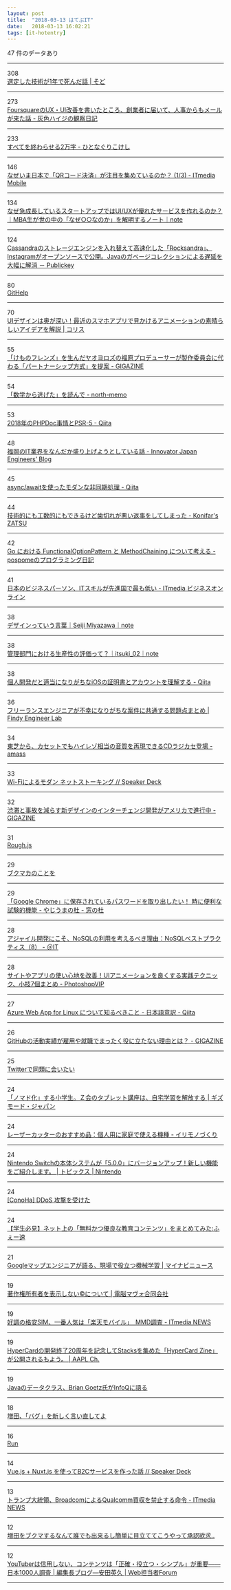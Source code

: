 ```yaml
---
layout: post
title:  "2018-03-13 はてぶIT"
date:   2018-03-13 16:02:21
tags: [it-hotentry]
---
```

47 件のデータあり

<hr><div class="row">
<div class="col-1"><span class="badge badge-pill badge-success h2">308</span></div>
<div class="col-11"><a href='https://www.sodo-shed.com/archives/12182' target='_blank'>選定した技術が1年で死んだ話 | そど</a></div>
</div>
<hr>
<div class="row">
<div class="col-1"><span class="badge badge-pill badge-success h2">273</span></div>
<div class="col-11"><a href='http://blog.haiji.co/entry/2018/03/13/085737' target='_blank'>FoursquareのUX・UI改善を書いたところ、創業者に届いて、人事からもメールが来た話 - 灰色ハイジの観察日記</a></div>
</div>
<hr>
<div class="row">
<div class="col-1"><span class="badge badge-pill badge-success h2">233</span></div>
<div class="col-11"><a href='http://sutaro.hatenablog.jp/entry/2018/03/13/012810' target='_blank'>すべてを終わらせる2万字 - ひとなぐりこけし</a></div>
</div>
<hr>
<div class="row">
<div class="col-1"><span class="badge badge-pill badge-success h2">146</span></div>
<div class="col-11"><a href='http://www.itmedia.co.jp/mobile/articles/1803/13/news035.html' target='_blank'>なぜいま日本で「QRコード決済」が注目を集めているのか？ (1/3) - ITmedia Mobile</a></div>
</div>
<hr>
<div class="row">
<div class="col-1"><span class="badge badge-pill badge-success h2">134</span></div>
<div class="col-11"><a href='https://note.mu/lbslondon/n/nefebd1d92719' target='_blank'>なぜ急成長しているスタートアップではUI/UXが優れたサービスを作れるのか？｜MBA生が世の中の「なぜ○○なのか」を解明するノート｜note</a></div>
</div>
<hr>
<div class="row">
<div class="col-1"><span class="badge badge-pill badge-success h2">124</span></div>
<div class="col-11"><a href='http://www.publickey1.jp/blog/18/cassandrarocksandrainstagramjava.html' target='_blank'>Cassandraのストレージエンジンを入れ替えて高速化した「Rocksandra」、Instagramがオープンソースで公開。Javaのガベージコレクションによる遅延を大幅に解消 － Publickey</a></div>
</div>
<hr>
<div class="row">
<div class="col-1"><span class="badge badge-pill badge-success h2">80</span></div>
<div class="col-11"><a href='https://masui.github.io/GitHelp/' target='_blank'>GitHelp</a></div>
</div>
<hr>
<div class="row">
<div class="col-1"><span class="badge badge-pill badge-success h2">70</span></div>
<div class="col-11"><a href='https://coliss.com/articles/build-websites/operation/work/good-to-great-ui-animation-tips.html' target='_blank'>UIデザインは奥が深い！最近のスマホアプリで見かけるアニメーションの素晴らしいアイデアを解説 | コリス</a></div>
</div>
<hr>
<div class="row">
<div class="col-1"><span class="badge badge-pill badge-success h2">55</span></div>
<div class="col-11"><a href='https://gigazine.net/news/20180312-animation-partnership/' target='_blank'>「けものフレンズ」を生んだヤオヨロズの福原プロデューサーが製作委員会に代わる「パートナーシップ方式」を提案 - GIGAZINE</a></div>
</div>
<hr>
<div class="row">
<div class="col-1"><span class="badge badge-pill badge-success h2">54</span></div>
<div class="col-11"><a href='http://ln-north.hateblo.jp/entry/2018/03/13/075541' target='_blank'>「数学から逃げた」を読んで - north-memo</a></div>
</div>
<hr>
<div class="row">
<div class="col-1"><span class="badge badge-pill badge-success h2">53</span></div>
<div class="col-11"><a href='https://qiita.com/tadsan/items/72b02339d12120ca37d7' target='_blank'>2018年のPHPDoc事情とPSR-5 - Qiita</a></div>
</div>
<hr>
<div class="row">
<div class="col-1"><span class="badge badge-pill badge-success h2">48</span></div>
<div class="col-11"><a href='http://tech.innovator.jp.net/entry/2018/03/12/133145' target='_blank'>福岡のIT業界をなんだか盛り上げようとしている話 - Innovator Japan Engineers’ Blog</a></div>
</div>
<hr>
<div class="row">
<div class="col-1"><span class="badge badge-pill badge-success h2">45</span></div>
<div class="col-11"><a href='https://qiita.com/rana_kualu/items/f3dfcb8e7ef0cc9955d6' target='_blank'>async/awaitを使ったモダンな非同期処理 - Qiita</a></div>
</div>
<hr>
<div class="row">
<div class="col-1"><span class="badge badge-pill badge-success h2">44</span></div>
<div class="col-11"><a href='http://konifar-zatsu.hatenadiary.jp/entry/2018/03/12/171937' target='_blank'>技術的にも工数的にもできるけど歯切れが悪い返事をしてしまった - Konifar's ZATSU</a></div>
</div>
<hr>
<div class="row">
<div class="col-1"><span class="badge badge-pill badge-success h2">42</span></div>
<div class="col-11"><a href='http://pospome.hatenablog.com/entry/2018/03/12/014109' target='_blank'>Go における FunctionalOptionPattern と MethodChaining について考える - pospomeのプログラミング日記</a></div>
</div>
<hr>
<div class="row">
<div class="col-1"><span class="badge badge-pill badge-success h2">41</span></div>
<div class="col-11"><a href='http://www.itmedia.co.jp/business/articles/1803/12/news082.html' target='_blank'>日本のビジネスパーソン、ITスキルが先進国で最も低い - ITmedia ビジネスオンライン</a></div>
</div>
<hr>
<div class="row">
<div class="col-1"><span class="badge badge-pill badge-success h2">38</span></div>
<div class="col-11"><a href='https://note.mu/onthehead/n/n7c100cab9181' target='_blank'>デザインっていう言葉｜Seiji Miyazawa｜note</a></div>
</div>
<hr>
<div class="row">
<div class="col-1"><span class="badge badge-pill badge-success h2">38</span></div>
<div class="col-11"><a href='https://note.mu/iitsuki/n/ne85c99781e1a' target='_blank'>管理部門における生産性の評価って？｜itsuki_02｜note</a></div>
</div>
<hr>
<div class="row">
<div class="col-1"><span class="badge badge-pill badge-success h2">38</span></div>
<div class="col-11"><a href='https://qiita.com/guitar_char/items/7dbd7e2bc35a1fc9e5a0' target='_blank'>個人開発だと適当になりがちなiOSの証明書とアカウントを理解する - Qiita</a></div>
</div>
<hr>
<div class="row">
<div class="col-1"><span class="badge badge-pill badge-success h2">36</span></div>
<div class="col-11"><a href='https://findy-code.io/engineer-lab/freelance-unhappy' target='_blank'>フリーランスエンジニアが不幸になりがちな案件に共通する問題点まとめ | Findy Engineer Lab</a></div>
</div>
<hr>
<div class="row">
<div class="col-1"><span class="badge badge-pill badge-success h2">34</span></div>
<div class="col-11"><a href='http://amass.jp/102286/' target='_blank'>東芝から、カセットでもハイレゾ相当の音質を再現できるCDラジカセ登場 - amass</a></div>
</div>
<hr>
<div class="row">
<div class="col-1"><span class="badge badge-pill badge-success h2">33</span></div>
<div class="col-11"><a href='https://speakerdeck.com/tinbotu/wi-finiyorumodan-netutosutokingu' target='_blank'>Wi-Fiによるモダン ネットストーキング // Speaker Deck</a></div>
</div>
<hr>
<div class="row">
<div class="col-1"><span class="badge badge-pill badge-success h2">32</span></div>
<div class="col-11"><a href='https://gigazine.net/news/20180312-new-intersection-design-ddi/' target='_blank'>渋滞と事故を減らす新デザインのインターチェンジ開発がアメリカで進行中 - GIGAZINE</a></div>
</div>
<hr>
<div class="row">
<div class="col-1"><span class="badge badge-pill badge-success h2">31</span></div>
<div class="col-11"><a href='http://roughjs.com/' target='_blank'>Rough.js</a></div>
</div>
<hr>
<div class="row">
<div class="col-1"><span class="badge badge-pill badge-success h2">29</span></div>
<div class="col-11"><a href='https://anond.hatelabo.jp/20180313090108' target='_blank'>ブクマカのことを</a></div>
</div>
<hr>
<div class="row">
<div class="col-1"><span class="badge badge-pill badge-success h2">29</span></div>
<div class="col-11"><a href='https://forest.watch.impress.co.jp/docs/serial/yajiuma/1111150.html' target='_blank'>「Google Chrome」に保存されているパスワードを取り出したい！ 時に便利な試験的機能 - やじうまの杜 - 窓の杜</a></div>
</div>
<hr>
<div class="row">
<div class="col-1"><span class="badge badge-pill badge-success h2">28</span></div>
<div class="col-11"><a href='http://www.atmarkit.co.jp/ait/articles/1803/12/news013.html' target='_blank'>アジャイル開発にこそ、NoSQLの利用を考えるべき理由：NoSQLベストプラクティス（8） - ＠IT</a></div>
</div>
<hr>
<div class="row">
<div class="col-1"><span class="badge badge-pill badge-success h2">28</span></div>
<div class="col-11"><a href='http://photoshopvip.net/107725' target='_blank'>サイトやアプリの使い心地を改善！UIアニメーションを良くする実践テクニック、小技7個まとめ - PhotoshopVIP</a></div>
</div>
<hr>
<div class="row">
<div class="col-1"><span class="badge badge-pill badge-success h2">27</span></div>
<div class="col-11"><a href='https://qiita.com/hoisjp/items/51ad840daeaa8c8ba0a9' target='_blank'>Azure Web App for Linux について知るべきこと - 日本語意訳 - Qiita</a></div>
</div>
<hr>
<div class="row">
<div class="col-1"><span class="badge badge-pill badge-success h2">26</span></div>
<div class="col-11"><a href='https://gigazine.net/news/20180313-github-not-help-hiring/' target='_blank'>GitHubの活動実績が雇用や就職でまったく役に立たない理由とは？ - GIGAZINE</a></div>
</div>
<hr>
<div class="row">
<div class="col-1"><span class="badge badge-pill badge-success h2">25</span></div>
<div class="col-11"><a href='https://anond.hatelabo.jp/20180313122326' target='_blank'>Twitterで同類に会いたい</a></div>
</div>
<hr>
<div class="row">
<div class="col-1"><span class="badge badge-pill badge-success h2">24</span></div>
<div class="col-11"><a href='https://www.gizmodo.jp/2018/03/zkai-elementary-school-tablet-course-nomad.html' target='_blank'>「ノマド化」する小学生。Ｚ会のタブレット講座は、自宅学習を解放する | ギズモード・ジャパン</a></div>
</div>
<hr>
<div class="row">
<div class="col-1"><span class="badge badge-pill badge-success h2">24</span></div>
<div class="col-11"><a href='http://blog.irimono.com/entry/2018/03/12/203000' target='_blank'>レーザーカッターのおすすめ品：個人用に家庭で使える機種 - イリモノづくり</a></div>
</div>
<hr>
<div class="row">
<div class="col-1"><span class="badge badge-pill badge-success h2">24</span></div>
<div class="col-11"><a href='https://topics.nintendo.co.jp/c/article/5690a7dc-20da-11e8-a129-063b7ac45a6d.html' target='_blank'>Nintendo Switchの本体システムが「5.0.0」にバージョンアップ！新しい機能をご紹介します。 | トピックス | Nintendo</a></div>
</div>
<hr>
<div class="row">
<div class="col-1"><span class="badge badge-pill badge-success h2">24</span></div>
<div class="col-11"><a href='http://jz5.jp/2018/03/12/conoha-ddos/' target='_blank'>[ConoHa] DDoS 攻撃を受けた</a></div>
</div>
<hr>
<div class="row">
<div class="col-1"><span class="badge badge-pill badge-success h2">24</span></div>
<div class="col-11"><a href='http://fesoku.net/archives/9087034.html' target='_blank'>【学生必見】ネット上の「無料かつ優良な教育コンテンツ」をまとめてみた:ふぇー速</a></div>
</div>
<hr>
<div class="row">
<div class="col-1"><span class="badge badge-pill badge-success h2">21</span></div>
<div class="col-11"><a href='https://news.mynavi.jp/article/20180312-599154/' target='_blank'>Googleマップエンジニアが語る、現場で役立つ機械学習 | マイナビニュース</a></div>
</div>
<hr>
<div class="row">
<div class="col-1"><span class="badge badge-pill badge-success h2">19</span></div>
<div class="col-11"><a href='https://www.mavo.co.jp/20180310/' target='_blank'>著作権所有者を表示しない©について | 電脳マヴォ合同会社</a></div>
</div>
<hr>
<div class="row">
<div class="col-1"><span class="badge badge-pill badge-success h2">19</span></div>
<div class="col-11"><a href='http://www.itmedia.co.jp/news/articles/1803/12/news073.html' target='_blank'>好調の格安SIM、一番人気は「楽天モバイル」　MMD調査 - ITmedia NEWS</a></div>
</div>
<hr>
<div class="row">
<div class="col-1"><span class="badge badge-pill badge-success h2">19</span></div>
<div class="col-11"><a href='https://applech2.com/archives/20180312-hypercard-zine-2018.html' target='_blank'>HyperCardの開発終了20周年を記念してStacksを集めた「HyperCard Zine」が公開されるもよう。 | AAPL Ch.</a></div>
</div>
<hr>
<div class="row">
<div class="col-1"><span class="badge badge-pill badge-success h2">19</span></div>
<div class="col-11"><a href='https://www.infoq.com/jp/news/2018/03/data-classes-for-java' target='_blank'>Javaのデータクラス、Brian Goetz氏がInfoQに語る</a></div>
</div>
<hr>
<div class="row">
<div class="col-1"><span class="badge badge-pill badge-success h2">18</span></div>
<div class="col-11"><a href='https://anond.hatelabo.jp/20180313121604' target='_blank'>増田、「バグ」を新しく言い直してよ</a></div>
</div>
<hr>
<div class="row">
<div class="col-1"><span class="badge badge-pill badge-success h2">16</span></div>
<div class="col-11"><a href='https://run.tools/' target='_blank'>Run</a></div>
</div>
<hr>
<div class="row">
<div class="col-1"><span class="badge badge-pill badge-success h2">14</span></div>
<div class="col-11"><a href='https://speakerdeck.com/wakamatsu/vue-dot-js-plus-nuxt-dot-js-woshi-tuteb2csabisuwozuo-tutahua' target='_blank'>Vue.js + Nuxt.js を使ってB2Cサービスを作った話 // Speaker Deck</a></div>
</div>
<hr>
<div class="row">
<div class="col-1"><span class="badge badge-pill badge-success h2">13</span></div>
<div class="col-11"><a href='http://www.itmedia.co.jp/news/articles/1803/13/news059.html' target='_blank'>トランプ大統領、BroadcomによるQualcomm買収を禁止する命令 - ITmedia NEWS</a></div>
</div>
<hr>
<div class="row">
<div class="col-1"><span class="badge badge-pill badge-success h2">12</span></div>
<div class="col-11"><a href='https://anond.hatelabo.jp/20180312175713' target='_blank'>増田をブクマするなんて誰でも出来るし簡単に目立ててこうやって承認欲求..</a></div>
</div>
<hr>
<div class="row">
<div class="col-1"><span class="badge badge-pill badge-success h2">12</span></div>
<div class="col-11"><a href='https://webtan.impress.co.jp/e/2018/03/13/28656' target='_blank'>YouTuberは信用しない、コンテンツは「正確・役立つ・シンプル」が重要――日本1000人調査 | 編集長ブログ―安田英久 | Web担当者Forum</a></div>
</div>
<hr>
